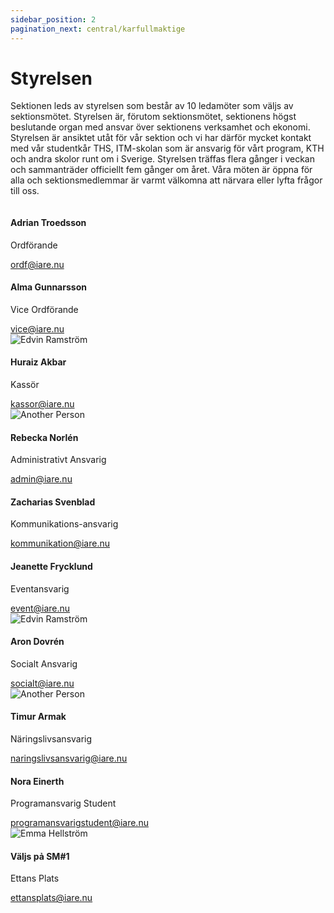```yaml
---
sidebar_position: 2
pagination_next: central/karfullmaktige
---
```


# Styrelsen

Sektionen leds av styrelsen som består av 10 ledamöter som väljs av sektionsmötet. Styrelsen är, förutom sektionsmötet, sektionens högst beslutande organ med ansvar över sektionens verksamhet och ekonomi.
Styrelsen är ansiktet utåt för vår sektion och vi har därför mycket kontakt med vår studentkår THS, ITM-skolan som är ansvarig för vårt program, KTH och andra skolor runt om i Sverige.
Styrelsen träffas flera gånger i veckan och sammanträder officiellt fem gånger om året. Våra möten är öppna för alla och sektionsmedlemmar är varmt välkomna att närvara eller lyfta frågor till oss.

<div class="row">

  <div class="col col--3">
    <div class="card d-flex align-items-center">
      <img src={require("/static/img/profile.png").default} className="w-50" alt=""/>
      <div class="card__body">
        <h4>Adrian Troedsson</h4>
        <p>Ordförande</p>
        <a href="mailto:ordf@iare.nu">ordf@iare.nu</a>
      </div>
    </div>
  </div>

  <div class="col col--3">
    <div class="card d-flex align-items-center">
      <img src={require("/static/img/profile.png").default} className="w-50" alt=""/>
      <div class="card__body">
        <h4>Alma Gunnarsson</h4>
        <p>Vice Ordförande</p>
        <a href="mailto:vice@iare.nu">vice@iare.nu</a>
      </div>
    </div>
  </div>

  <div class="col col--3">
    <div class="card d-flex align-items-center">
      <img src={require("/static/img/profile.png").default} className="w-50" alt="Edvin Ramström"/>
      <div class="card__body">
        <h4>Huraiz Akbar</h4>
        <p>Kassör</p>
        <a href="mailto:kassor@iare.nu">kassor@iare.nu</a>
      </div>
    </div>
  </div>

  <div class="col col--3">
    <div class="card d-flex align-items-center">
      <img src={require("/static/img/profile.png").default} className="w-50" alt="Another Person"/>
      <div class="card__body">
        <h4>Rebecka Norlén</h4>
        <p>Administrativt Ansvarig</p>
        <a href="mailto:admin@iare.nu">admin@iare.nu</a>
      </div>
    </div>
  </div>
  

</div>

<div class="row">

  <div class="col col--3">
    <div class="card d-flex align-items-center">
      <img src={require("/static/img/profile.png").default} className="w-50" alt=""/>
      <div class="card__body">
        <h4>Zacharias Svenblad</h4>
        <p>Kommunikations-ansvarig</p>
        <a href="mailto:kommunikation@iare.nu">kommunikation@iare.nu</a>
      </div>
    </div>
  </div>

  <div class="col col--3">
    <div class="card d-flex align-items-center">
      <img src={require("/static/img/profile.png").default} className="w-50" alt=""/>
      <div class="card__body">
        <h4>Jeanette Frycklund</h4>
        <p>Eventansvarig</p>
        <a href="mailto:event@iare.nu">event@iare.nu</a>
      </div>
    </div>
  </div>

  <div class="col col--3">
    <div class="card d-flex align-items-center">
      <img src={require("/static/img/profile.png").default} className="w-50" alt="Edvin Ramström"/>
      <div class="card__body">
        <h4>Aron Dovrén</h4>
        <p>Socialt Ansvarig</p>
        <a href="mailto:socialt@iare.nu">socialt@iare.nu</a>
      </div>
    </div>
  </div>

  <div class="col col--3">
    <div class="card d-flex align-items-center">
      <img src={require("/static/img/profile.png").default} className="w-50" alt="Another Person"/>
      <div class="card__body">
        <h4>Timur Armak</h4>
        <p>Näringslivsansvarig</p>
        <a href="mailto:naringslivsansvari@iare.nu">naringslivsansvarig@iare.nu</a>
      </div>
    </div>
  </div>


</div>

<div class="row">

  <div class="col col--3">
    <div class="card d-flex align-items-center">
      <img src={require("/static/img/profile.png").default} className="w-50" alt=""/>
      <div class="card__body">
        <h4>Nora Einerth</h4>
        <p>Programansvarig Student</p>
        <a href="mailto:programansvarigstudent@iare.nu">programansvarigstudent@iare.nu</a>
      </div>
    </div>
  </div>

  <div class="col col--3">
    <div class="card d-flex align-items-center">
      <img src={require("/static/img/profile.png").default} className="w-50" alt="Emma Hellström"/>
      <div class="card__body">
        <h4>Väljs pả SM#1</h4>
        <p>Ettans Plats</p>
        <a href="mailto:ettansplats@iare.nu">ettansplats@iare.nu</a>
      </div>
    </div>
  </div>

</div>

